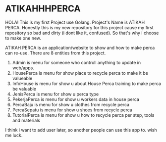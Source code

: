 # ATIKAHHHPERCA
HOLA! This is my first Project use Golang. 
Project's Name is ATIKAH PERCA. Honestly this is my new repository for this project cause my first repository so bad and dirty (i dont like it, confused).
So that's why i choose to make one new.

ATIKAH PERCA is an application/website to show and how to make perca can re-use. 
There are 8 entities from this project.
1. Admin is menu for someone who controll anything to update in web/apps.
2. HousePerca is menu for show place to recycle perca to make it be valueable
3. InfoHouse is menu for show u about House Perca training to make perca be valuable
4. JenisPerca is menu for show u perca type
5. PekerjaPerca is menu for show u workers data in house perca
6. PercaBaju is menu for show u clothes from recycle perca
7. PercaSepatu is menu for show u shoes from recycle perca
8. TutorialPerca is menu for show u how to recycle perca per step, tools and materials

I think i want to add user later, so another people can use this app to. wish me luck.
